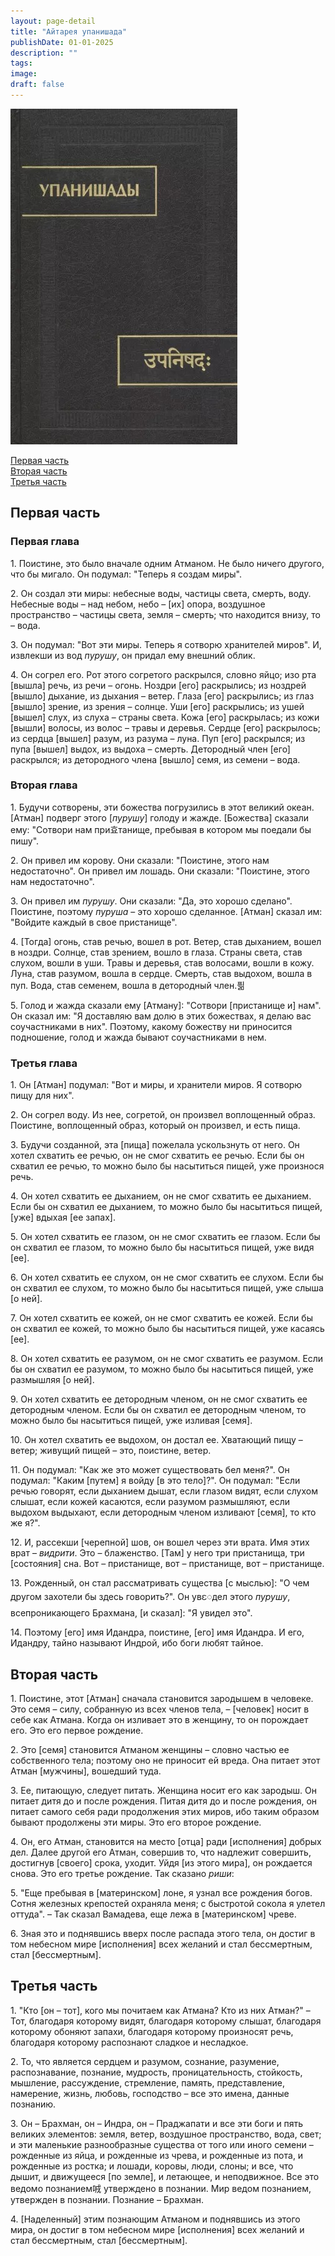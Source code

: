 ```yaml
---
layout: page-detail
title: "Айтарея упанишада"
publishDate: 01-01-2025
description: ""
tags:
image:
draft: false
---
```


![Айтарея упанишада](/upload/iblock/d65/d65e818c8d1db1996c6428846c7be99f.jpg)

[Первая часть](#1)  
[Вторая часть](#2)  
[Третья часть](#3) 

##  Первая часть

###  Первая глава

 1\. Поистине, это было вначале одним Атманом. Не было ничего другого, что бы мигало. Он подумал: "Теперь я создам миры".

 2\. Он создал эти миры: небесные воды, частицы света, смерть, воду. Небесные воды – над небом, небо – \[их\] опора, воздушное пространство – частицы света, земля – смерть; что находится внизу, то – вода.

 3\. Он подумал: "Вот эти миры. Теперь я сотворю хранителей миров". И, извлекши из вод _пурушу_, он придал ему внешний облик.

 4\. Он согрел его. Рот этого согретого раскрылся, словно яйцо; изо рта \[вышла\] речь, из речи – огонь. Ноздри \[его\] раскрылись; из ноздрей \[вышло\] дыхание, из дыхания – ветер. Глаза \[его\] раскрылись; из глаз \[вышло\] зрение, из зрения – солнце. Уши \[его\] раскрылись; из ушей \[вышел\] слух, из слуха – страны света. Кожа \[его\] раскрылась; из кожи \[вышли\] волосы, из волос – травы и деревья. Сердце \[его\] раскрылось; из сердца \[вышел\] разум, из разума – луна. Пуп \[его\] раскрылся; из пупа \[вышел\] выдох, из выдоха – смерть. Детородный член \[его\] раскрылся; из детородного члена \[вышло\] семя, из семени – вода.

###  Вторая глава

 1\. Будучи сотворены, эти божества погрузились в этот великий океан. \[Атман\] подверг этого \[_пурушу_\] голоду и жажде. \[Божества\] сказали ему: "Сотвори нам при효танище, пребывая в котором мы поедали бы пишу".

 2\. Он привел им корову. Они сказали: "Поистине, этого нам недостаточно". Он привел им лошадь. Они сказали: "Поистине, этого нам недостаточно".

 3\. Он привел им _пурушу_. Они сказали: "Да, это хорошо сделано". Поистине, поэтому _пуруша_ – это хорошо сделанное. \[Атман\] сказал им: "Войдите каждый в свое пристанище".

 4\. \[Тогда\] огонь, став речью, вошел в рот. Ветер, став дыханием, вошел в ноздри. Солнце, став зрением, вошло в глаза. Страны света, став слухом, вошли в уши. Травы и деревья, став волосами, вошли в кожу. Луна, став разумом, вошла в сердце. Смерть, став выдохом, вошла в пуп. Вода, став семенем, вошла в детородный член.픪

 5\. Голод и жажда сказали ему \[Атману\]: "Сотвори \[пристанище и\] нам". Он сказал им: "Я доставляю вам долю в этих божествах, я делаю вас соучастниками в них". Поэтому, какому божеству ни приносится подношение, голод и жажда бывают соучастниками в нем.

###  Третья глава

 1\. Он \[Атман\] подумал: "Вот и миры, и хранители миров. Я сотворю пищу для них".

 2\. Он согрел воду. Из нее, согретой, он произвел воплощенный образ. Поистине, воплощенный образ, который он произвел, и есть пища.

 3\. Будучи созданной, эта \[пища\] пожелала ускользнуть от него. Он хотел схватить ее речью, он не смог схватить ее речью. Если бы он схватил ее речью, то можно было бы насытиться пищей, уже произнося речь.

 4\. Он хотел схватить ее дыханием, он не смог схватить ее дыханием. Если бы он схватил ее дыханием, то можно было бы насытиться пищей, \[уже\] вдыхая \[ее запах\].

 5\. Он хотел схватить ее глазом, он не смог схватить ее глазом. Если бы он схватил ее глазом, то можно было бы насытиться пищей, уже видя \[ее\].

 6\. Он хотел схватить ее слухом, он не смог схватить ее слухом. Если бы он схватил ее слухом, то можно было бы насытиться пищей, уже слыша \[о ней\].

 7\. Он хотел схватить ее кожей, он не смог схватить ее кожей. Если бы он схватил ее кожей, то можно было бы насытиться пищей, уже касаясь \[ее\].

 8\. Он хотел схватить ее разумом, он не смог схватить ее разумом. Если бы он схватил ее разумом, то можно было бы насытиться пищей, уже размышляя \[о ней\].

 9\. Он хотел схватить ее детородным членом, он не смог схватить ее детородным членом. Если бы он схватил ее детородным членом, то можно было бы насытиться пищей, уже изливая \[семя\].

 10\. Он хотел схватить ее выдохом, он достал ее. Хватающий пищу – ветер; живущий пищей – это, поистине, ветер.

 11\. Он подумал: "Как же это может существовать бел меня?". Он подумал: "Каким \[путем\] я войду \[в это тело\]?". Он подумал: "Если речью говорят, если дыханием дышат, если глазом видят, если слухом слышат, если кожей касаются, если разумом размышляют, если выдохом выдыхают, если детородным членом изливают \[семя\], то кто же я?".

12\. И, рассекши \[черепной\] шов, он вошел через эти врата. Имя этих врат – _видрити_. Это – блаженство. \[Там\] у него три пристанища, три \[состояния\] сна. Вот – пристанище, вот – пристанище, вот – пристанище.

 13\. Рожденный, он стал рассматривать существа \[с мыслью\]: "О чем другом захотели бы здесь говорить?". Он увႄдел этого _пурушу_, всепроникающего Брахмана, \[и сказал\]: "Я увидел это".

 14\. Поэтому \[его\] имя Идандра, поистине, \[его\] имя Идандра. И его, Идандру, тайно называют Индрой, ибо боги любят тайное.

##  Вторая часть

 1\. Поистине, этот \[Атман\] сначала становится зародышем в человеке. Это семя – силу, собранную из всех членов тела, – \[человек\] носит в себе как Атмана. Когда он изливает это в женщину, то он порождает его. Это его первое рождение.

 2\. Это \[семя\] становится Атманом женщины – словно частью ее собственного тела; поэтому оно не приносит ей вреда. Она питает этот Атман \[мужчины\], вошедший туда.

 3\. Ее, питающую, следует питать. Женщина носит его как зародыш. Он питает дитя до и после рождения. Питая дитя до и после рождения, он питает самого себя ради продолжения этих миров, ибо таким образом бывают продолжены эти миры. Это его второе рождение.

 4\. Он, его Атман, становится на место \[отца\] ради \[исполнения\] добрых дел. Далее другой его Атман, совершив то, что надлежит совершить, достигнув \[своего\] срока, уходит. Уйдя \[из этого мира\], он рождается снова. Это его третье рождение. Так сказано _риши_:

 5\. "Еще пребывая в \[материнском\] лоне, я узнал все рождения богов. Сотня железных крепостей охраняла меня; с быстротой сокола я улетел оттуда". – Так сказал Вамадева, еще лежа в \[материнском\] чреве.

 6\. Зная это и поднявшись вверх после распада этого тела, он достиг в том небесном мире \[исполнения\] всех желаний и стал бессмертным, стал \[бессмертным\].

##  Третья часть

 1\. "Кто \[он – тот\], кого мы почитаем как Атмана? Кто из них Атман?" – Тот, благодаря которому видят, благодаря которому слышат, благодаря которому обоняют запахи, благодаря которому произносят речь, благодаря которому распознают сладкое и несладкое.

 2\. То, что является сердцем и разумом, сознание, разумение, распознавание, познание, мудрость, проницательность, стойкость, мышление, рассуждение, стремление, память, представление, намерение, жизнь, любовь, господство – все это имена, данные познанию.

 3\. Он – Брахман, он – Индра, он – Праджапати и все эти боги и пять великих элементов: земля, ветер, воздушное пространство, вода, свет; и эти маленькие разнообразные существа от того или иного семени – рожденные из яйца, и рожденные из чрева, и рожденные из пота, и рожденные из ростка; и лошади, коровы, люди, слоны; и все, что дышит, и движущееся \[по земле\], и летающее, и неподвижное. Все это ведомо познанием㖅 утверждено в познании. Мир ведом познанием, утвержден в познании. Познание – Брахман.

 4\. \[Наделенный\] этим познающим Атманом и поднявшись из этого мира, он достиг в том небесном мире \[исполнения\] всех желаний и стал бессмертным, стал \[бессмертным\].
